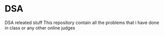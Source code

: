 # DSA
DSA releated stuff
This repository contain all the problems that i have done in class or any other online judges
